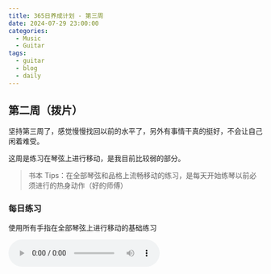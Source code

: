 ```yaml
---
title: 365日养成计划 - 第三周
date: 2024-07-29 23:00:00
categories:
  - Music
  - Guitar
tags:
  - guitar
  - blog
  - daily
---
```


## 第二周（拨片）

坚持第三周了，感觉慢慢找回以前的水平了，另外有事情干真的挺好，不会让自己闲着难受。

这周是练习在琴弦上进行移动，是我目前比较弱的部分。

> 书本 Tips：在全部琴弦和品格上流畅移动的练习，是每天开始练琴以前必须进行的热身动作（好的师傅）

<!-- more -->

### 每日练习

使用所有手指在全部琴弦上进行移动的基础练习

<audio controls src="/guitar/daily-3.mp3" />

### 周一

上行时：食指 → 无名指 → 中指 → 小指；下行时：小指 → 中指 → 无名指 → 食指

<audio controls src="/guitar/2024-07-29.mp3" />

### 周二

上行时：食指 → 小指 → 中指 → 无名指；下行时：小指 → 食指 → 无名指 → 中指

<audio controls src="/guitar/2024-07-30.mp3" />

### 周三

按三连音节奏在全部琴弦上进行机械练习

<audio controls src="/guitar/2024-07-31.mp3" />

### 周四

全部以半音为单位，进行下行的半音阶训练

<audio controls src="/guitar/2024-08-01.mp3" />

### 周五

已 1.5 个全音为单位的 “上行 → 下行” 练习

<audio controls src="/guitar/2024-08-02.mp3" />

### 周六

在全部琴弦上进行弹奏，注意不要使音符重叠

<audio controls src="/guitar/2024-08-03.mp3" />
